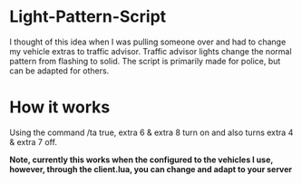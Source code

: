 # Light-Pattern-Script
I thought of this idea when I was pulling someone over and had to change my vehicle extras to traffic advisor. Traffic advisor lights change the normal pattern from flashing to solid. The script is primarily made for police, but can be adapted for others.

# How it works
Using the command /ta true, extra 6 & extra 8 turn on and also turns extra 4 & extra 7 off.


**Note, currently this works when the configured to the vehicles I use, however, through the client.lua, you can change and adapt to your server**
